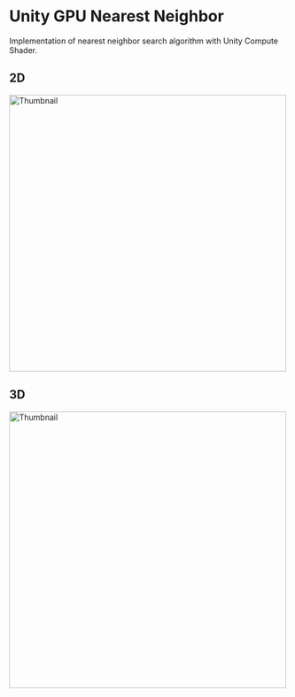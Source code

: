 # Unity GPU Nearest Neighbor

Implementation of nearest neighbor search algorithm with Unity Compute Shader.

## 2D
<img alt="Thumbnail" src="https://github.com/kodai100/Unity_NeighborSearchCS/blob/master/Assets/Packages/NeghborSearchCS/Thumbnail/neighbor.gif" width=500>

## 3D
<img alt="Thumbnail" src="https://github.com/kodai100/Unity_NeighborSearchCS/blob/master/Assets/Packages/NeghborSearchCS/Thumbnail/3d.gif" width=500>
